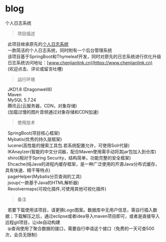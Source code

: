 # blog
个人日志系统
> 项目描述

&nbsp; 此项目继承原先的[个人日志系统](https://github.com/ChenJianLink/blog)   
&nbsp; 一款简洁的个人日志系统，同时附有一个后台管理系统  
&nbsp; 该项目基于SpringBoot和Thymeleaf开发，同时对原先的日志系统进行优化升级    
&nbsp; 日志系统访问地址：[www.chenjianlink.cn](https://www.chenjianlink.cn)   
&nbsp; (欢迎点击、评论或留言吐槽)

> 运行环境

&nbsp; JKD1.8 (Dragonwell8)  
&nbsp; Maven  
&nbsp; MySQL 5.7.24  
&nbsp; 腾讯云(云服务器，CDN，对象存储)  
&nbsp; (加载过慢的图片音频通过对象存储和CDN加速)

> 使用技术

&nbsp; SpringBoot(项目核心框架)  
&nbsp; Mybatis(优秀的持久层框架)  
&nbsp; lucene(高性能的搜索工具包.若系统配置允许，可使用Solr代替)  
&nbsp; IKAnaylzer(智能的中文分词器，配合Maven使用需手动将其jar包加入到仓库)  
&nbsp; shiro(相对于Spring Security，结构简单，功能完整的安全框架)  
&nbsp; Ehcache(纯Java的进程内缓存框架，是一种广泛使用的开源Java分布式缓存，具有快速、精干等特点)  
&nbsp; pageHelper(Mybatis分页查询的工具)  
&nbsp; jsoup(一款基于Java的HTML解析器)  
&nbsp; Revolvermaps(可视化插件,可使用其他可视化插件)

> 备注

&nbsp; 若要下载使用该项目，请更换Logo图案。数据库中无用户信息，需自行插入数据；下载解压之后，通过eclipse或者idea导入maven项目即可，或者是直接导入远程git项目，让ide自动构建  
&nbsp; ip查询使用了聚合数据的接口，需要自行申请这个接口（免费的一天可查500次，会员无限制）